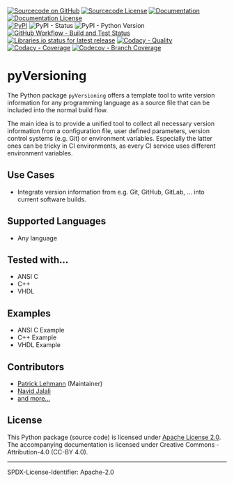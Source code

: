 [![Sourcecode on GitHub](https://img.shields.io/badge/Paebbels-pyVersioning-323131.svg?logo=github&longCache=true)](https://github.com/Paebbels/pyVersioning)
[![Sourcecode License](https://img.shields.io/pypi/l/pyVersioning?longCache=true&style=flat-square&logo=Apache&label=code)](LICENSE.md)
[![Documentation](https://img.shields.io/website?longCache=true&style=flat-square&label=Paebbels.github.io%2FpyVersioning&logo=GitHub&logoColor=fff&up_color=blueviolet&up_message=Read%20now%20%E2%9E%9A&url=https%3A%2F%2FPaebbels.github.io%2Fsphinx%2Dreports%2Findex.html)](https://Paebbels.github.io/pyVersioning/)
[![Documentation License](https://img.shields.io/badge/doc-CC--BY%204.0-green?longCache=true&style=flat-square&logo=CreativeCommons&logoColor=fff)](LICENSE.md)  
[![PyPI](https://img.shields.io/pypi/v/pyVersioning?longCache=true&style=flat-square&logo=PyPI&logoColor=FBE072)](https://pypi.org/project/pyVersioning/)
![PyPI - Status](https://img.shields.io/pypi/status/pyVersioning?longCache=true&style=flat-square&logo=PyPI&logoColor=FBE072)
![PyPI - Python Version](https://img.shields.io/pypi/pyversions/pyVersioning?longCache=true&style=flat-square&logo=PyPI&logoColor=FBE072)  
[![GitHub Workflow - Build and Test Status](https://img.shields.io/github/actions/workflow/status/Paebbels/pyVersioning/Pipeline.yml?branch=main&longCache=true&style=flat-square&label=build%20and%20test&logo=GitHub%20Actions&logoColor=FFFFFF)](https://GitHub.com/Paebbels/pyVersioning/actions/workflows/Pipeline.yml)
[![Libraries.io status for latest release](https://img.shields.io/librariesio/release/pypi/pyVersioning?longCache=true&style=flat-square&logo=Libraries.io&logoColor=fff)](https://libraries.io/github/Paebbels/pyVersioning)
[![Codacy - Quality](https://img.shields.io/codacy/grade/fda25870e76849f48bbf7415fb6e9ccf?longCache=true&style=flat-square&logo=Codacy)](https://www.codacy.com/gh/Paebbels/pyVersioning)
[![Codacy - Coverage](https://img.shields.io/codacy/coverage/fda25870e76849f48bbf7415fb6e9ccf?longCache=true&style=flat-square&logo=Codacy)](https://www.codacy.com/gh/Paebbels/pyVersioning)
[![Codecov - Branch Coverage](https://img.shields.io/codecov/c/github/Paebbels/pyVersioning?longCache=true&style=flat-square&logo=Codecov)](https://codecov.io/gh/Paebbels/pyVersioning)


<!--
[![GitHub release date](https://img.shields.io/github/release-date/Paebbels/pyVersioning?logo=GitHub&)](https://github.com/Paebbels/pyVersioning/releases)  
[![Dependent repos (via libraries.io)](https://img.shields.io/librariesio/dependent-repos/pypi/pyVersioning)](https://github.com/Paebbels/pyVersioning/network/dependents)  
-->

# pyVersioning

The Python package `pyVersioning` offers a template tool to write version information for any programming language as a
source file that can be included into the normal build flow.

The main idea is to provide a unified tool to collect all necessary version information from a configuration file, user
defined parameters, version control systems (e.g. Git) or environment variables. Especially the latter ones can be
tricky in CI environments, as every CI service uses different environment variables.


## Use Cases

* Integrate version information from e.g. Git, GitHub, GitLab, ... into current software builds.


## Supported Languages

* Any language


## Tested with...

* ANSI C
* C++
* VHDL


## Examples

* ANSI C Example
* C++ Example
* VHDL Example


## Contributors

* [Patrick Lehmann](https://github.com/Paebbels) (Maintainer)
* [Navid Jalali](https://github.com/navidcity)
* [and more...](https://GitHub.com/Paebbels/pyVersioning/graphs/contributors)


## License

This Python package (source code) is licensed under [Apache License 2.0](LICENSE.md).  
The accompanying documentation is licensed under Creative Commons - Attribution-4.0 (CC-BY 4.0).


-------------------------

SPDX-License-Identifier: Apache-2.0
